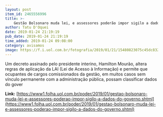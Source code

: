 ```yaml
---
layout: post
item_id: 2465556996
title: >-
    Gestão Bolsonaro muda lei, e assessores poderão impor sigilo a dados do governo
author: Tatu D'Oquei
date: 2019-01-24 21:19:19
pub_date: 2019-01-24 21:19:19
time_added: 2019-01-24 09:08:00
category: avisamos
image: https://f.i.uol.com.br/fotografia/2019/01/21/15480823075c45dc8329b38_1548082307_3x2_rt.jpg
---
```


​Um decreto assinado pelo presidente interino, Hamilton Mourão, altera regras de aplicação da LAI (Lei de Acesso à Informação) e permite que ocupantes de cargos comissionados da gestão, em muitos casos sem vínculo permanente com a administração pública, possam classificar dados do gover

**Link:** [https://www1.folha.uol.com.br/poder/2019/01/gestao-bolsonaro-muda-lei-e-assessores-poderao-impor-sigilo-a-dados-do-governo.shtml](https://www1.folha.uol.com.br/poder/2019/01/gestao-bolsonaro-muda-lei-e-assessores-poderao-impor-sigilo-a-dados-do-governo.shtml)


